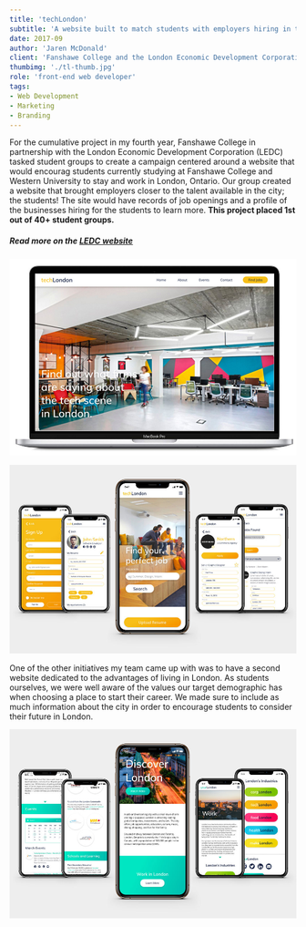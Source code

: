 ```yaml
---
title: 'techLondon'
subtitle: 'A website built to match students with employers hiring in their area!'
date: 2017-09
author: 'Jaren McDonald'
client: 'Fanshawe College and the London Economic Development Corporation'
thumbimg: './tl-thumb.jpg'
role: 'front-end web developer'
tags:
- Web Development
- Marketing
- Branding
---
```


For the cumulative project in my fourth year, Fanshawe College in partnership with the London Economic Development Corporation (LEDC) tasked student groups to create a campaign centered around a website that would encourag students currently studying at Fanshawe College and Western University to stay and work in London, Ontario. Our group created a website that brought employers closer to the talent available in the city; the students! The site would have records of job openings and a profile of the businesses hiring for the students to learn more. **This project placed 1st out of 40+ student groups.**

##### Read more on the [LEDC website](https://www.ledc.com/news/making-a-case-for-real-world-experience)

![techLondon homepage on laptop screen](./tl-homepage-laptop.jpg)

![iPhone samples of techLondon website](./tl-iphone-mockups.jpg)

One of the other initiatives my team came up with was to have a second website dedicated to the advantages of living in London. As students ourselves, we were well aware of the values our target demographic has when choosing a place to start their career. We made sure to include as much information about the city in order to encourage students to consider their future in London.

![iPhone samples of yourLondon website](./yl-iphone-mockups.jpg)